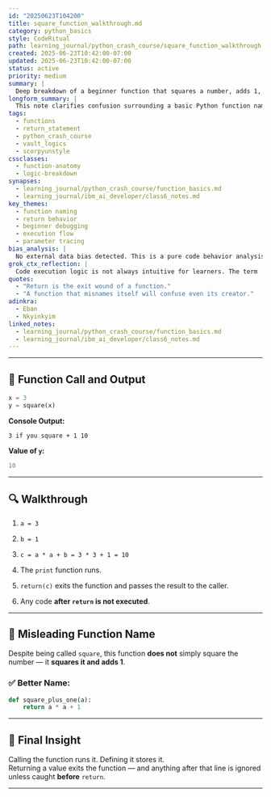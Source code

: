 ```yaml
---
id: "20250623T104200"
title: square_function_walkthrough.md
category: python_basics
style: CodeRitual
path: learning_journal/python_crash_course/square_function_walkthrough.md
created: 2025-06-23T10:42:00-07:00
updated: 2025-06-23T10:42:00-07:00
status: active
priority: medium
summary: |
  Deep breakdown of a beginner function that squares a number, adds 1, and returns the result. Includes variable tracing, print behavior, and why the return statement ends the function.
longform_summary: |
  This note clarifies confusion surrounding a basic Python function named `square()` that performs the operation a * a + 1. It includes a walkthrough of each line, the role of return, why certain lines aren't executed after return, and how to rename the function for semantic clarity. It also distinguishes between calling a function and merely defining it.
tags:
  - functions
  - return_statement
  - python_crash_course
  - vault_logics
  - scorpyunstyle
cssclasses:
  - function-anatomy
  - logic-breakdown
synapses:
  - learning_journal/python_crash_course/function_basics.md
  - learning_journal/ibm_ai_developer/class6_notes.md
key_themes:
  - function naming
  - return behavior
  - beginner debugging
  - execution flow
  - parameter tracing
bias_analysis: |
  No external data bias detected. This is a pure code behavior analysis based on Python 3.x function execution logic.
grok_ctx_reflection: |
  Code execution logic is not always intuitive for learners. The term 'square' misled the expectation. Naming a function without capturing its true intent invites confusion. This entry restores clarity to the invocation ritual.
quotes:
  - "Return is the exit wound of a function."
  - "A function that misnames itself will confuse even its creator."
adinkra:
  - Eban
  - Nkyinkyim
linked_notes:
  - learning_journal/python_crash_course/function_basics.md
  - learning_journal/ibm_ai_developer/class6_notes.md
---
```

---

## 🧪 Function Call and Output

```python
x = 3
y = square(x)
```

**Console Output:**

```
3 if you square + 1 10
```

**Value of `y`:**

```python
10
```

---

## 🔍 Walkthrough

1. `a = 3`
    
2. `b = 1`
    
3. `c = a * a + b = 3 * 3 + 1 = 10`
    
4. The `print` function runs.
    
5. `return(c)` exits the function and passes the result to the caller.
    
6. Any code **after `return` is not executed**.
    

---

## 🔄 Misleading Function Name

Despite being called `square`, this function **does not** simply square the number — it **squares it and adds 1**.

### ✅ Better Name:

```python
def square_plus_one(a):
    return a * a + 1
```

---

## 🧠 Final Insight

Calling the function runs it. Defining it stores it.  
Returning a value exits the function — and anything after that line is ignored unless caught **before** `return`.

---
